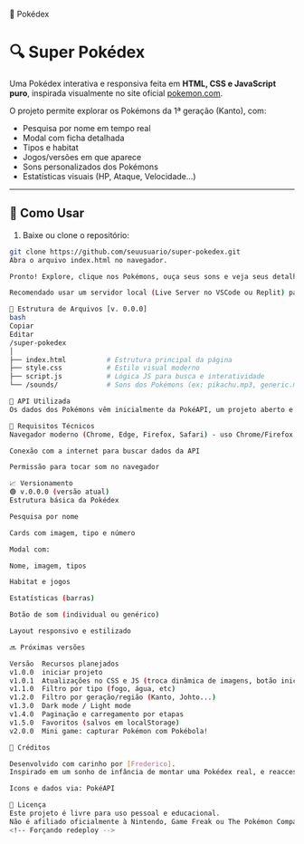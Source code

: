 📁 Pokédex
# 🔍 Super Pokédex

Uma Pokédex interativa e responsiva feita em **HTML, CSS e JavaScript puro**, inspirada visualmente no site oficial [pokemon.com](https://www.pokemon.com/br/pokedex).

O projeto permite explorar os Pokémons da 1ª geração (Kanto), com:
- Pesquisa por nome em tempo real
- Modal com ficha detalhada
- Tipos e habitat
- Jogos/versões em que aparece
- Sons personalizados dos Pokémons
- Estatísticas visuais (HP, Ataque, Velocidade...)

---

## 🚀 Como Usar

1. Baixe ou clone o repositório:
```bash
git clone https://github.com/seuusuario/super-pokedex.git
Abra o arquivo index.html no navegador.

Pronto! Explore, clique nos Pokémons, ouça seus sons e veja seus detalhes.

Recomendado usar um servidor local (Live Server no VSCode ou Replit) para evitar bloqueio de áudio automático.

📂 Estrutura de Arquivos [v. 0.0.0]
bash
Copiar
Editar
/super-pokedex
│
├── index.html          # Estrutura principal da página
├── style.css           # Estilo visual moderno
├── script.js           # Lógica JS para busca e interatividade
└── /sounds/            # Sons dos Pokémons (ex: pikachu.mp3, generic.mp3)

🔗 API Utilizada
Os dados dos Pokémons vêm inicialmente da PokéAPI, um projeto aberto e gratuito.

📌 Requisitos Técnicos
Navegador moderno (Chrome, Edge, Firefox, Safari) - uso Chrome/Firefox 

Conexão com a internet para buscar dados da API

Permissão para tocar som no navegador

📈 Versionamento
🟢 v.0.0.0 (versão atual)
Estrutura básica da Pokédex

Pesquisa por nome

Cards com imagem, tipo e número

Modal com:

Nome, imagem, tipos

Habitat e jogos

Estatísticas (barras)

Botão de som (individual ou genérico)

Layout responsivo e estilizado

🔜 Próximas versões

Versão	Recursos planejados
v1.0.0  iniciar projeto
v1.0.1  Atualizações no CSS e JS (troca dinâmica de imagens, botão iniciar Pokédex, integração com SVGs) 
v1.1.0	Filtro por tipo (fogo, água, etc)
v1.2.0	Filtro por geração/região (Kanto, Johto...)
v1.3.0	Dark mode / Light mode
v1.4.0	Paginação e carregamento por etapas
v1.5.0	Favoritos (salvos em localStorage)
v2.0.0	Mini game: capturar Pokémon com Pokébola!

🤝 Créditos

Desenvolvido com carinho por [Frederico].
Inspirado em um sonho de infância de montar uma Pokédex real, e reacceso por minha filha que adora pokemons.

Icons e dados via: PokéAPI

📜 Licença
Este projeto é livre para uso pessoal e educacional.
Não é afiliado oficialmente à Nintendo, Game Freak ou The Pokémon Company.
<!-- Forçando redeploy -->
